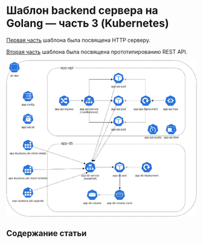 # Шаблон backend сервера на Golang — часть 3 (Kubernetes)

[Первая часть](https://habr.com/ru/post/492062/) шаблона была посвящена HTTP серверу.

[Вторая часть](https://habr.com/ru/post/500554/) шаблона была посвящена прототипированию REST API.



![Архитектура развертывания в Kubernetes](./doc/diagram/APP%20-%20Kebernates.jpg)

<cut />


## Содержание статьи
